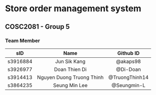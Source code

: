 # Store order management system
## COSC2081 - Group 5
### Team Member
|sID|Name|Github ID|
|:---:|:---:|:---:|
|s3916884|Jun Sik Kang|@akaps98|
|s3926977|Doan Thien Di|@Di-Doan|
|s3914413|Nguyen Duong Truong Thinh|@TruongThinh14|
|s3864235|Seung Min Lee|@Seungmin-L|
